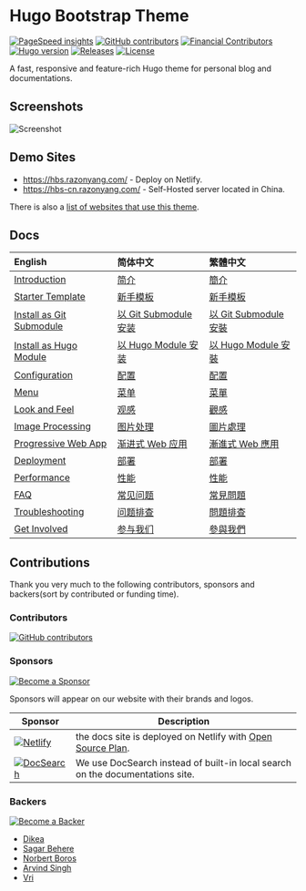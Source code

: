 # Hugo Bootstrap Theme

[![PageSpeed insights](https://img.shields.io/badge/pagespeed-90%2B-success?style=flat-square)](https://pagespeed.web.dev/report?url=https://hbs-skeleton.netlify.app/)
[![GitHub contributors](https://img.shields.io/github/contributors-anon/razonyang/hugo-theme-bootstrap?style=flat-square)](https://github.com/razonyang/hugo-theme-bootstrap/graphs/contributors)
[![Financial Contributors](https://opencollective.com/hbs/tiers/badge.svg)](https://opencollective.com/hbs)
[![Hugo version](https://img.shields.io/badge/hugo-0.97.0%2B-important?style=flat-square)](https://github.com/gohugoio/hugo/releases)
[![Releases](https://img.shields.io/github/release/razonyang/hugo-theme-bootstrap?style=flat-square)](https://github.com/razonyang/hugo-theme-bootstrap/releases)
[![License](https://img.shields.io/github/license/razonyang/hugo-theme-bootstrap?style=flat-square)](https://github.com/razonyang/hugo-theme-bootstrap/blob/master/LICENSE)

A fast, responsive and feature-rich Hugo theme for personal blog and documentations.

## Screenshots

![Screenshot](https://raw.githubusercontent.com/razonyang/hugo-theme-bootstrap/master/images/screenshot.png)

## Demo Sites

- https://hbs.razonyang.com/ - Deploy on Netlify.
- https://hbs-cn.razonyang.com/ - Self-Hosted server located in China.

There is also a [list of websites that use this theme](https://github.com/razonyang/hugo-theme-bootstrap/blob/master/USERS.md).

## Docs

| English | 简体中文 | 繁體中文
|:---|:---|:---
| [Introduction](https://hbs.razonyang.com/v1/en/docs/getting-started/introduction) | [简介](https://hbs.razonyang.com/v1/zh-hans/docs/getting-started/introduction) | [簡介](https://hbs.razonyang.com/v1/zh-hant/docs/getting-started/introduction)
| [Starter Template](https://github.com/razonyang/hugo-theme-bootstrap-skeleton) | [新手模板](https://github.com/razonyang/hugo-theme-bootstrap-skeleton) | [新手模板](https://github.com/razonyang/hugo-theme-bootstrap-skeleton)
| [Install as Git Submodule](https://hbs.razonyang.com/v1/en/docs/getting-started/installation/git-submodule/) | [以 Git Submodule 安装](https://hbs.razonyang.com/v1/zh-hans/docs/getting-started/installation/git-submodule/) | [以 Git Submodule 安裝](https://hbs.razonyang.com/v1/zh-hant/docs/getting-started/installation/git-submodule/)
| [Install as Hugo Module](https://hbs.razonyang.com/v1/en/docs/getting-started/installation/hugo-module/) | [以 Hugo Module 安装](https://hbs.razonyang.com/v1/zh-hans/docs/getting-started/installation/hugo-module/) | [以 Hugo Module 安裝](https://hbs.razonyang.com/v1/zh-hant/docs/getting-started/installation/hugo-module/)
| [Configuration](https://hbs.razonyang.com/v1/en/docs/configuration) | [配置](https://hbs.razonyang.com/v1/zh-hans/docs/configuration) | [配置](https://hbs.razonyang.com/v1/zh-hant/docs/configuration)
| [Menu](https://hbs.razonyang.com/v1/en/docs/menu) | [菜单](https://hbs.razonyang.com/v1/zh-hans/docs/menu) | [菜單](https://hbs.razonyang.com/v1/zh-hant/posts/menu)
| [Look and Feel](https://hbs.razonyang.com/v1/en/docs/look-and-feel) | [观感](https://hbs.razonyang.com/v1/zh-hans/docs/look-and-feel) | [觀感](https://hbs.razonyang.com/v1/zh-hant/docs/look-and-feel)
| [Image Processing](https://hbs.razonyang.com/v1/en/docs/image-processing/) | [图片处理](https://hbs.razonyang.com/v1/zh-hans/docs/image-processing/) | [圖片處理](https://hbs.razonyang.com/v1/zh-hant/docs/image-processing/)
| [Progressive Web App](https://hbs.razonyang.com/v1/en/docs/pwa/) | [渐进式 Web 应用](https://hbs.razonyang.com/v1/zh-hans/docs/pwa/) | [漸進式 Web 應用](https://hbs.razonyang.com/v1/zh-hant/docs/pwa/)
| [Deployment](https://hbs.razonyang.com/v1/en/docs/deployment) | [部署](https://hbs.razonyang.com/v1/zh-hans/docs/deployment) | [部署](https://hbs.razonyang.com/v1/zh-hant/docs/deployment)
| [Performance](https://hbs.razonyang.com/v1/en/docs/advanced/performance) | [性能](https://hbs.razonyang.com/v1/zh-hans/docs/advanced/performance) | [性能](https://hbs.razonyang.com/v1/zh-hant/docs/advanced/performance)
| [FAQ](https://hbs.razonyang.com/v1/en/faq) | [常见问题](https://hbs.razonyang.com/v1/zh-hans/faq) | [常見問題](https://hbs.razonyang.com/v1/zh-hant/faq)
| [Troubleshooting](https://hbs.razonyang.com/v1/en/docs/troubleshooting) | [问题排查](https://hbs.razonyang.com/v1/zh-hans/docs/troubleshooting) | [問題排查](https://hbs.razonyang.com/v1/zh-hant/docs/troubleshooting)
| [Get Involved](https://hbs.razonyang.com/v1/en/docs/get-involved) | [参与我们](https://hbs.razonyang.com/v1/zh-hans/docs/get-involved) | [參與我們](https://hbs.razonyang.com/v1/zh-hant/docs/get-involved)


## Contributions

Thank you very much to the following contributors, sponsors and backers(sort by contributed or funding time).

### Contributors

[![GitHub contributors](https://img.shields.io/github/contributors-anon/razonyang/hugo-theme-bootstrap?style=for-the-badge)](https://github.com/razonyang/hugo-theme-bootstrap/graphs/contributors)

### Sponsors

[![Become a Sponsor](https://opencollective.com/hbs/tiers/sponsor.svg?avatarHeight=56)](https://opencollective.com/hbs#support)

Sponsors will appear on our website with their brands and logos.

| Sponsor | Description |
|---|---|
| [![Netlify](https://www.netlify.com/img/global/badges/netlify-color-accent.svg)](https://netlify.app/) | the docs site is deployed on Netlify with [Open Source Plan](https://www.netlify.com/legal/open-source-policy/).
| [![DocSearch](https://docsearch.algolia.com/img/docsearch-logo.svg)](https://docsearch.algolia.com/) | We use DocSearch instead of built-in local search on the documentations site.

### Backers

[![Become a Backer](https://opencollective.com/hbs/tiers/backer.svg?avatarHeight=56)](https://opencollective.com/hbs#support)

- [Dikea](https://github.com/Dikea)
- [Sagar Behere](https://github.com/sagarbehere)
- [Norbert Boros](https://github.com/Mecanik)
- [Arvind Singh](https://github.com/ArvindRSingh)
- [Vri](https://github.com/vrifox)